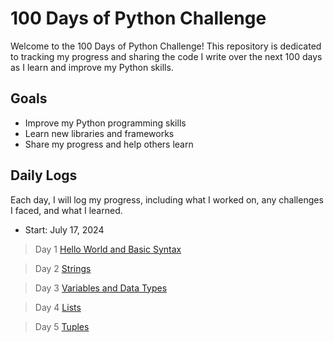 # 100 Days of Python Challenge

Welcome to the 100 Days of Python Challenge! This repository is dedicated to tracking my progress and sharing the code I write over the next 100 days as I learn and improve my Python skills.

## Goals

- Improve my Python programming skills
- Learn new libraries and frameworks
- Share my progress and help others learn

## Daily Logs

Each day, I will log my progress, including what I worked on, any challenges I faced, and what I learned. 

- Start: July 17, 2024

> Day 1
[Hello World and Basic Syntax](https://github.com/JohnDev19/100-days-of-Python/tree/main/Day%201)

> Day 2 [Strings](https://github.com/JohnDev19/100-days-of-Python/tree/main/Day%202)

> Day 3 [Variables and Data Types](https://github.com/JohnDev19/100-days-of-Python/tree/main/Day%203)

> Day 4 [Lists](https://github.com/JohnDev19/100-days-of-Python/tree/main/Day%204)

> Day 5 [Tuples](https://github.com/JohnDev19/100-days-of-Python/tree/main/Day%205)
